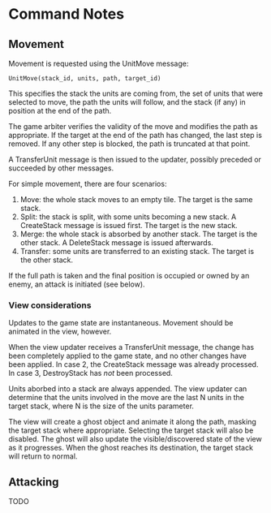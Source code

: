 Command Notes
=============

Movement
--------

Movement is requested using the UnitMove message:

    UnitMove(stack_id, units, path, target_id)

This specifies the stack the units are coming from, the set of units that were selected to move,
the path the units will follow, and the stack (if any) in position at the end of the path.

The game arbiter verifies the validity of the move and modifies the path as appropriate.  If the
target at the end of the path has changed, the last step is removed.  If any other step is
blocked, the path is truncated at that point.

A TransferUnit message is then issued to the updater, possibly preceded or succeeded by other
messages.

For simple movement, there are four scenarios:

 1. Move: the whole stack moves to an empty tile.  The target is the same stack.
 2. Split: the stack is split, with some units becoming a new stack.  A CreateStack message is
    issued first.  The target is the new stack.
 3. Merge: the whole stack is absorbed by another stack.  The target is the other stack.  A
    DeleteStack message is issued afterwards.
 4. Transfer: some units are transferred to an existing stack.  The target is the other stack.

If the full path is taken and the final position is occupied or owned by an enemy, an attack is
initiated (see below).

### View considerations

Updates to the game state are instantaneous.  Movement should be animated in the view, however.

When the view updater receives a TransferUnit message, the change has been completely applied to the
game state, and no other changes have been applied.  In case 2, the CreateStack message was already
processed.  In case 3, DestroyStack has *not* been processed.

Units aborbed into a stack are always appended.  The view updater can determine that the units
involved in the move are the last N units in the target stack, where N is the size
of the units parameter.

The view will create a ghost object and animate it along the path, masking the target stack where
appropriate.  Selecting the target stack will also be disabled.  The ghost will also update the
visible/discovered state of the view as it progresses.  When the ghost reaches its destination,
the target stack will return to normal.

Attacking
---------

TODO
